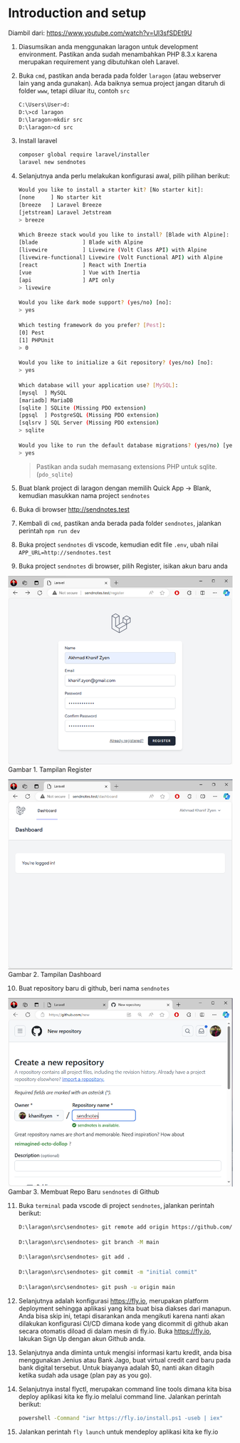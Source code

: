 # Introduction and setup

Diambil dari: https://www.youtube.com/watch?v=Ul3sfSDEt9U

1. Diasumsikan anda menggunakan laragon untuk development environment. Pastikan anda sudah menambahkan PHP 8.3.x karena merupakan requirement yang dibutuhkan oleh Laravel.

2. Buka `cmd`, pastikan anda berada pada folder `laragon` (atau webserver lain yang anda gunakan). Ada baiknya semua project jangan ditaruh di folder `www`, tetapi diluar itu, contoh `src`

    ```bash
    C:\Users\User>d:
    D:\>cd laragon
    D:\laragon>mkdir src
    D:\laragon>cd src
    ```

3. Install laravel

    ```bash
    composer global require laravel/installer
    laravel new sendnotes
    ```

4. Selanjutnya anda perlu melakukan konfigurasi awal, pilih pilihan berikut:

    ```bash
    Would you like to install a starter kit? [No starter kit]:
    [none     ] No starter kit
    [breeze   ] Laravel Breeze
    [jetstream] Laravel Jetstream
    > breeze

    Which Breeze stack would you like to install? [Blade with Alpine]:
    [blade              ] Blade with Alpine
    [livewire           ] Livewire (Volt Class API) with Alpine
    [livewire-functional] Livewire (Volt Functional API) with Alpine
    [react              ] React with Inertia
    [vue                ] Vue with Inertia
    [api                ] API only
    > livewire

    Would you like dark mode support? (yes/no) [no]:
    > yes

    Which testing framework do you prefer? [Pest]:
    [0] Pest
    [1] PHPUnit
    > 0

    Would you like to initialize a Git repository? (yes/no) [no]:
    > yes

    Which database will your application use? [MySQL]:
    [mysql  ] MySQL
    [mariadb] MariaDB
    [sqlite ] SQLite (Missing PDO extension)
    [pgsql  ] PostgreSQL (Missing PDO extension)
    [sqlsrv ] SQL Server (Missing PDO extension)
    > sqlite

    Would you like to run the default database migrations? (yes/no) [yes]:
    > yes
    ```

    > Pastikan anda sudah memasang extensions PHP untuk sqlite. (`pdo_sqlite`)

5. Buat blank project di laragon dengan memilih Quick App -> Blank, kemudian masukkan nama project `sendnotes`

6. Buka di browser http://sendnotes.test

7. Kembali di `cmd`, pastikan anda berada pada folder `sendnotes`, jalankan perintah `npm run dev`

8. Buka project `sendnotes` di vscode, kemudian edit file `.env`, ubah nilai `APP_URL=http://sendnotes.test`

9. Buka project `sendnotes` di browser, pilih Register, isikan akun baru anda

![alt text](img/01-register.PNG)
Gambar 1. Tampilan Register

![alt text](img/02-dashbaord.PNG)
Gambar 2. Tampilan Dashboard

10. Buat repository baru di github, beri nama `sendnotes`

![alt text](img/03-new-repo-sendnotes.PNG)
Gambar 3. Membuat Repo Baru `sendnotes` di Github

11. Buka `terminal` pada vscode di project `sendnotes`, jalankan perintah berikut:

    ```bash
    D:\laragon\src\sendnotes> git remote add origin https://github.com/khanifzyen/sendnotes.git

    D:\laragon\src\sendnotes> git branch -M main

    D:\laragon\src\sendnotes> git add .

    D:\laragon\src\sendnotes> git commit -m "initial commit"

    D:\laragon\src\sendnotes> git push -u origin main
    ```

12. Selanjutnya adalah konfigurasi https://fly.io, merupakan platform deployment sehingga aplikasi yang kita buat bisa diakses dari manapun. Anda bisa skip ini, tetapi disarankan anda mengikuti karena nanti akan dilakukan konfigurasi CI/CD dimana kode yang dicommit di github akan secara otomatis diload di dalam mesin di fly.io. Buka https://fly.io, lakukan Sign Up dengan akun Github anda.

13. Selanjutnya anda diminta untuk mengisi informasi kartu kredit, anda bisa menggunakan Jenius atau Bank Jago, buat virtual credit card baru pada bank digital tersebut. Untuk biayanya adalah $0, nanti akan ditagih ketika sudah ada usage (plan pay as you go).

14. Selanjutnya instal flyctl, merupakan command line tools dimana kita bisa deploy aplikasi kita ke fly.io melalui command line. Jalankan perintah berikut:

    ```bash
    powershell -Command "iwr https://fly.io/install.ps1 -useb | iex"
    ```

15. Jalankan perintah `fly launch` untuk mendeploy aplikasi kita ke fly.io
